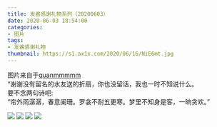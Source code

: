 ```yaml
---
title: 发酱感谢礼物系列（20200603）
date: 2020-06-03 18:54:00
categories:
- 图片
tags:
- 发酱感谢礼物
thumbnail: https://s1.ax1x.com/2020/06/16/NiE6mt.jpg
---
```


图片来自于<a href="https://weibo.com/p/1005051720171447" target="_blank">quanmmmmm</a><br/>“谢谢没有留名的水友送的折扇，你也没留话，我也一时不知说什么。<br/>要不念两句诗吧:<br/>“帘外雨潺潺，春意阑珊。罗衾不耐五更寒。梦里不知身是客，一晌贪欢。”

<!-- 下列图片中，第一张为 thumbnail 图。 -->

![](https://s1.ax1x.com/2020/06/16/NiE6mt.jpg)
![](https://s1.ax1x.com/2020/06/16/NiERk8.jpg)
![](https://s1.ax1x.com/2020/06/16/NiEgTf.jpg)
![](https://s1.ax1x.com/2020/06/16/NiEc0P.jpg)